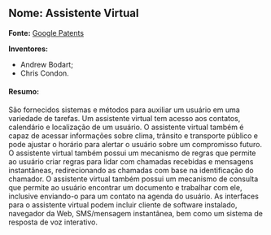 ## Nome: Assistente Virtual

**Fonte:** [Google Patents](https://patents.google.com/patent/US20070043687?oq=virtual+assistant)

**Inventores:**
- Andrew Bodart;
- Chris Condon.

#### Resumo:

São fornecidos sistemas e métodos para auxiliar um usuário em uma variedade de tarefas. Um assistente virtual tem acesso aos contatos, calendário e localização de um usuário. O assistente virtual também é capaz de acessar informações sobre clima, trânsito e transporte público e pode ajustar o horário para alertar o usuário sobre um compromisso futuro. O assistente virtual também possui um mecanismo de regras que permite ao usuário criar regras para lidar com chamadas recebidas e mensagens instantâneas, redirecionando as chamadas com base na identificação do chamador.
O assistente virtual também possui um mecanismo de consulta que permite ao usuário encontrar um documento e trabalhar com ele, inclusive enviando-o para um contato na agenda do usuário. As interfaces para o assistente virtual podem incluir cliente de software instalado, navegador da Web, SMS/mensagem instantânea, bem como um sistema de resposta de voz interativo.